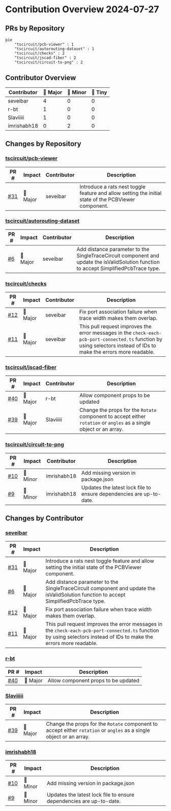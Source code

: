 # Contribution Overview 2024-07-27

## PRs by Repository

```mermaid
pie
    "tscircuit/pcb-viewer" : 1
    "tscircuit/autorouting-dataset" : 1
    "tscircuit/checks" : 2
    "tscircuit/jscad-fiber" : 2
    "tscircuit/circuit-to-png" : 2
```

## Contributor Overview

| Contributor | 🐳 Major | 🐙 Minor | 🐌 Tiny |
|-------------|-------|-------|-------|
| seveibar | 4 | 0 | 0 |
| r-bt | 1 | 0 | 0 |
| Slaviiiii | 1 | 0 | 0 |
| imrishabh18 | 0 | 2 | 0 |

## Changes by Repository

### [tscircuit/pcb-viewer](https://github.com/tscircuit/pcb-viewer)

| PR # | Impact | Contributor | Description |
|------|--------|-------------|-------------|
| [#31](https://github.com/tscircuit/pcb-viewer/pull/31) | 🐳 Major | seveibar | Introduce a rats nest toggle feature and allow setting the initial state of the PCBViewer component. |

### [tscircuit/autorouting-dataset](https://github.com/tscircuit/autorouting-dataset)

| PR # | Impact | Contributor | Description |
|------|--------|-------------|-------------|
| [#6](https://github.com/tscircuit/autorouting-dataset/pull/6) | 🐳 Major | seveibar | Add distance parameter to the SingleTraceCircuit component and update the isValidSolution function to accept SimplifiedPcbTrace type. |

### [tscircuit/checks](https://github.com/tscircuit/checks)

| PR # | Impact | Contributor | Description |
|------|--------|-------------|-------------|
| [#12](https://github.com/tscircuit/checks/pull/12) | 🐳 Major | seveibar | Fix port association failure when trace width makes them overlap. |
| [#11](https://github.com/tscircuit/checks/pull/11) | 🐳 Major | seveibar | This pull request improves the error messages in the `check-each-pcb-port-connected.ts` function by using selectors instead of IDs to make the errors more readable. |

### [tscircuit/jscad-fiber](https://github.com/tscircuit/jscad-fiber)

| PR # | Impact | Contributor | Description |
|------|--------|-------------|-------------|
| [#40](https://github.com/tscircuit/jscad-fiber/pull/40) | 🐳 Major | r-bt | Allow component props to be updated |
| [#39](https://github.com/tscircuit/jscad-fiber/pull/39) | 🐳 Major | Slaviiiii | Change the props for the `Rotate` component to accept either `rotation` or `angles` as a single object or an array. |

### [tscircuit/circuit-to-png](https://github.com/tscircuit/circuit-to-png)

| PR # | Impact | Contributor | Description |
|------|--------|-------------|-------------|
| [#10](https://github.com/tscircuit/circuit-to-png/pull/10) | 🐙 Minor | imrishabh18 | Add missing version in package.json |
| [#9](https://github.com/tscircuit/circuit-to-png/pull/9) | 🐙 Minor | imrishabh18 | Updates the latest lock file to ensure dependencies are up-to-date. |

## Changes by Contributor

### [seveibar](https://github.com/seveibar)

| PR # | Impact | Description |
|------|--------|-------------|
| [#31](https://github.com/tscircuit/pcb-viewer/pull/31) | 🐳 Major | Introduce a rats nest toggle feature and allow setting the initial state of the PCBViewer component. |
| [#6](https://github.com/tscircuit/autorouting-dataset/pull/6) | 🐳 Major | Add distance parameter to the SingleTraceCircuit component and update the isValidSolution function to accept SimplifiedPcbTrace type. |
| [#12](https://github.com/tscircuit/checks/pull/12) | 🐳 Major | Fix port association failure when trace width makes them overlap. |
| [#11](https://github.com/tscircuit/checks/pull/11) | 🐳 Major | This pull request improves the error messages in the `check-each-pcb-port-connected.ts` function by using selectors instead of IDs to make the errors more readable. |

### [r-bt](https://github.com/r-bt)

| PR # | Impact | Description |
|------|--------|-------------|
| [#40](https://github.com/tscircuit/jscad-fiber/pull/40) | 🐳 Major | Allow component props to be updated |

### [Slaviiiii](https://github.com/Slaviiiii)

| PR # | Impact | Description |
|------|--------|-------------|
| [#39](https://github.com/tscircuit/jscad-fiber/pull/39) | 🐳 Major | Change the props for the `Rotate` component to accept either `rotation` or `angles` as a single object or an array. |

### [imrishabh18](https://github.com/imrishabh18)

| PR # | Impact | Description |
|------|--------|-------------|
| [#10](https://github.com/tscircuit/circuit-to-png/pull/10) | 🐙 Minor | Add missing version in package.json |
| [#9](https://github.com/tscircuit/circuit-to-png/pull/9) | 🐙 Minor | Updates the latest lock file to ensure dependencies are up-to-date. |


